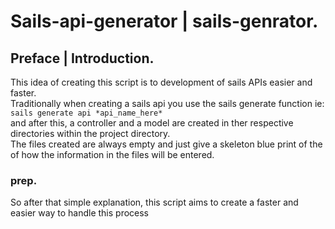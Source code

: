 # Sails-api-generator | sails-genrator.  
## Preface | Introduction.  
This idea of creating this script is to development of sails APIs easier and faster.  
Traditionally when creating a sails api you use the sails generate function ie:  
```sails generate api *api_name_here*```  
and after this, a controller and a model are created in ther respective directories within the project directory.  
The files created are always empty and just give a skeleton blue print of the of how the information in the files will be entered.  

### prep.  
So after that simple explanation, this script aims to create a faster and easier way to handle this process
